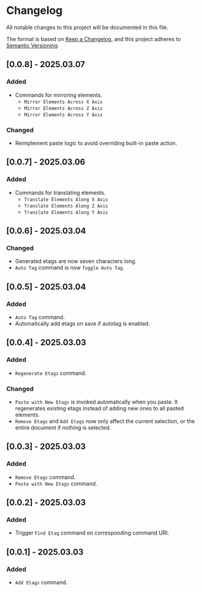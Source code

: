 # Changelog

All notable changes to this project will be documented in this file.

The format is based on [Keep a Changelog](https://keepachangelog.com/en/1.1.0/),
and this project adheres to [Semantic Versioning](https://semver.org/spec/v2.0.0.html).

## [0.0.8] - 2025.03.07

### Added

- Commands for mirroring elements.
    - `Mirror Elements Across X Axis`
    - `Mirror Elements Across Z Axis`
    - `Mirror Elements Across Y Axis`

### Changed

- Reimplement paste logic to avoid overriding built-in paste action.

## [0.0.7] - 2025.03.06

### Added

- Commands for translating elements.
    - `Translate Elements Along X Axis`
    - `Translate Elements Along Z Axis`
    - `Translate Elements Along Y Axis`

## [0.0.6] - 2025.03.04

### Changed

- Generated etags are now seven characters long.
- `Auto Tag` command is now `Toggle Auto Tag`.

## [0.0.5] - 2025.03.04

### Added

- `Auto Tag` command.
- Automatically add etags on save if autotag is enabled. 

## [0.0.4] - 2025.03.03

### Added

- `Regenerate Etags` command.

### Changed

- `Paste with New Etags` is invoked automatically when you paste. It regenerates existing etags instead of adding new ones to all pasted elements.
- `Remove Etags` and `Add Etags` now only affect the current selection, or the entire document if nothing is selected.

## [0.0.3] - 2025.03.03

### Added

- `Remove Etags` command.
- `Paste with New Etags` command.

## [0.0.2] - 2025.03.03

### Added

- Trigger `Find Etag` command on corresponding command URI.

## [0.0.1] - 2025.03.03

### Added

- `Add Etags` command.
